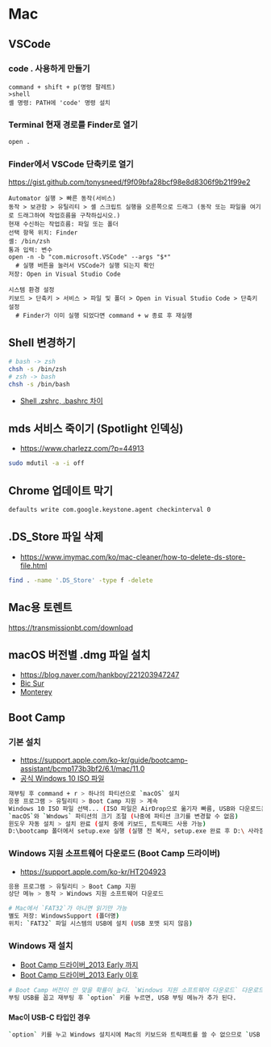 # Mac

## VSCode
### code . 사용하게 만들기
```vscode
command + shift + p(명령 팔레트)
>shell
셸 명령: PATH에 'code' 명령 설치
```

### Terminal 현재 경로를 Finder로 열기
```sh
open .
```

### Finder에서 VSCode 단축키로 열기
https://gist.github.com/tonysneed/f9f09bfa28bcf98e8d8306f9b21f99e2
```
Automator 실행 > 빠른 동작(서비스)
동작 > 보관함 > 유틸리티 > 셸 스크립트 실행을 오른쪽으로 드래그 (동작 또는 파일을 여기로 드래그하여 작업흐름을 구착하십시오.)
현재 수신하는 작업흐름: 파일 또는 폴더
선택 항목 위치: Finder
셸: /bin/zsh
통과 입력: 변수
open -n -b "com.microsoft.VSCode" --args "$*"
  # 실행 버튼을 눌러서 VSCode가 실행 되는지 확인
저장: Open in Visual Studio Code

시스템 환경 설정
키보드 > 단축키 > 서비스 > 파일 및 폴더 > Open in Visual Studio Code > 단축키 설정
  # Finder가 이미 실행 되었다면 command + w 종료 후 재실행
```

## Shell 변경하기
```sh
# bash -> zsh
chsh -s /bin/zsh
# zsh -> bash
chsh -s /bin/bash
```
* [Shell .zshrc, .bashrc 차이](https://github.com/ovdncids/python-curriculum/blob/master/PythonInstall.md#mac)

## mds 서비스 죽이기 (Spotlight 인덱싱)
* https://www.charlezz.com/?p=44913
```sh
sudo mdutil -a -i off
```

## Chrome 업데이트 막기
```sh
defaults write com.google.keystone.agent checkinterval 0
```

## .DS_Store 파일 삭제
* https://www.imymac.com/ko/mac-cleaner/how-to-delete-ds-store-file.html
```sh
find . -name '.DS_Store' -type f -delete
```

## Mac용 토렌트
https://transmissionbt.com/download

## macOS 버전별 .dmg 파일 설치
* https://blog.naver.com/hankboy/221203947247
* [Bic Sur](https://drive.google.com/file/d/19EyEYqurIQhrvyjlbgSU2IVl4mgd51kd/view?usp=share_link)
* [Monterey](https://drive.google.com/file/d/1HYDBsW3jvVDPwNy2ru6cD0qswBa7Q8N4/view?usp=share_link)

## Boot Camp
### 기본 설치
* https://support.apple.com/ko-kr/guide/bootcamp-assistant/bcmp173b3bf2/6.1/mac/11.0
* [공식 Windows 10 ISO 파일](https://www.microsoft.com/ko-kr/software-download/windows10ISO)
```sh
재부팅 후 command + r > 하나의 파티션으로 `macOS` 설치
응용 프로그램 > 유틸리티 > Boot Camp 지원 > 계속
Windows 10 ISO 파일 선택... (ISO 파일은 AirDrop으로 옮기자 빠름, USB와 다운로드는 비슷한 속도)
`macOS`와 `Wndows` 파티션의 크기 조절 (나중에 파티션 크기를 변경할 수 없음)
윈도우 자동 설치 > 설치 완료 (설치 중에 키보드, 트릭패드 사용 가능)
D:\bootcamp 폴더에서 setup.exe 실행 (실행 전 복사, setup.exe 완료 후 D:\ 사라짐)
```

### Windows 지원 소프트웨어 다운로드 (Boot Camp 드라이버)
* https://support.apple.com/ko-kr/HT204923
```sh
응용 프로그램 > 유틸리티 > Boot Camp 지원
상단 메뉴 > 동작 > Windows 지원 소프트웨어 다운로드

# Mac에서 `FAT32`가 아니면 읽기만 가능
별도 저장: WindowsSupport (폴더명)
위치: `FAT32` 파일 시스템의 USB에 설치 (USB 포맷 되지 않음)
```

### Windows 재 설치
* [Boot Camp 드라이버_2013 Early 까지](https://support.apple.com/kb/DL1721?locale=ko_KR&viewlocale=ko_KR)
* [Boot Camp 드라이버_2013 Early 이후](https://support.apple.com/kb/DL1837?locale=ko_KR&viewlocale=ko_KR)
```sh
# Boot Camp 버전이 안 맞을 확률이 높다. `Windows 지원 소프트웨어 다운로드` 다운로드 받고 사용하자.
부팅 USB를 꼽고 재부팅 후 `option` 키를 누르면, USB 부팅 메뉴가 추가 된다.
```

#### Mac이 USB-C 타입인 경우
```sh
`option` 키를 누고 Windows 설치시에 Mac의 키보드와 트릭패트를 쓸 수 없으므로 `USB to USB-C 젠더` 2개 필요. (CD-ROM, 마우스)
```
